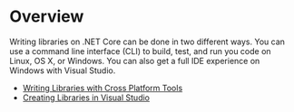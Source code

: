 # Overview

Writing libraries on .NET Core can be done in two different ways.  You can use a command line interface (CLI) to build, test, and run you code on Linux, OS X, or Windows.  You can also get a full IDE experience on Windows with Visual Studio.

* [Writing Libraries with Cross Platform Tools](libraries-with-cli.md)
* [Creating Libraries in Visual Studio](libraries-with-vs.md)